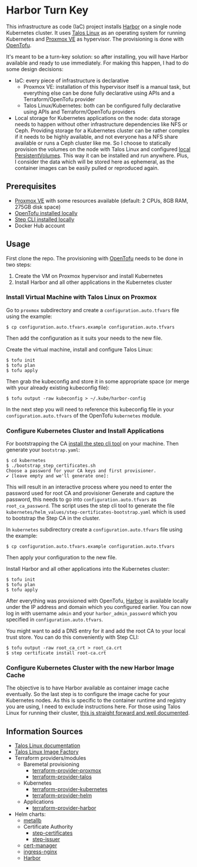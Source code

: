 # Harbor Turn Key
This infrastructure as code (IaC) project installs [Harbor](https://goharbor.io/) on a single node Kubernetes cluster.
It uses [Talos Linux](https://www.talos.dev/) as an operating system for running Kubernetes and
[Proxmox VE](https://www.proxmox.com/en/products/proxmox-virtual-environment/overview) as hypervisor.
The provisioning is done with [OpenTofu](https://opentofu.org/).

It's meant to be a turn-key solution: so after installing, you will have Harbor available and ready to use immediately.
For making this happen, I had to do some design decisions:
* IaC: every piece of infrastructure is declarative
  * Proxmox VE: installation of this hypervisor itself is a manual task, but everything else can be done fully
    declarative using APIs and a Terraform/OpenTofu provider 
  * Talos Linux/Kubernetes: both can be configured fully declarative using APIs and Terraform/OpenTofu providers
* Local storage for Kubernetes applications on the node: data storage needs to happen without other infrastructure
  dependencies like NFS or Ceph. Providing storage for a Kubernetes cluster can be rather complex if it needs to be
  highly available, and not everyone has a NFS share available or runs a Ceph cluster like me. So I choose to statically
  provision the volumes on the node with Talos Linux and configured
  [local PersistentVolumes](https://kubernetes.io/docs/concepts/storage/volumes/#local).
  This way it can be installed and run anywhere. Plus, I consider the data which will be stored here as
  ephemeral, as the container images can be easily pulled or reproduced again. 
 
## Prerequisites
* [Proxmox VE](https://www.proxmox.com/en/products/proxmox-virtual-environment/overview) with some resources available
  (default: 2 CPUs, 8GB RAM, 275GB disk space)
* [OpenTofu installed locally](https://opentofu.org/docs/intro/install/)
* [Step CLI installed locally](https://smallstep.com/docs/step-cli/installation/)
* Docker Hub account

## Usage
First clone the repo. The provisioning with [OpenTofu](https://opentofu.org/) needs to be done in two steps:
1. Create the VM on Proxmox hypervisor and install Kubernetes
2. Install Harbor and all other applications in the Kubernetes cluster

### Install Virtual Machine with Talos Linux on Proxmox
Go to `proxmox` subdirectory and create a `configuration.auto.tfvars` file using the example:
```shell
$ cp configuration.auto.tfvars.example configuration.auto.tfvars 
```
Then add the configuration as it suits your needs to the new file. 

Create the virtual machine, install and configure Talos Linux:
```shell
$ tofu init
$ tofu plan
$ tofu apply
```
Then grab the kubeconfig and store it in some appropriate space (or merge with your already existing kubeconfig file):
```shell
$ tofu output -raw kubeconfig > ~/.kube/harbor-config
```
In the next step you will need to reference this kubeconfig file in your `configuration.auto.tfvars` of the OpenTofu
`kubernetes` module.

### Configure Kubernetes Cluster and Install Applications
For bootstrapping the CA [install the step cli tool](https://smallstep.com/docs/step-cli/installation/) on your machine. Then generate your `bootstrap.yaml`:
```shell
$ cd kubernetes
$ ./bootstrap_step_certificates.sh
Choose a password for your CA keys and first provisioner.
✔ [leave empty and we'll generate one]: 
```
This will result in an interactive process where you need to enter the password used for root CA and provisioner
Generate and capture the password, this needs to go into `configuration.auto.tfvars` as `root_ca_password`. The script
uses the step cli tool to generate the file `kubernetes/helm_values/step-certificates-bootstrap.yaml` which is used to
bootstrap the Step CA in the cluster.

In `kubernetes` subdirectory create a `configuration.auto.tfvars` file using the example:
```shell
$ cp configuration.auto.tfvars.example configuration.auto.tfvars 
```
Then apply your configuration to the new file. 

Install Harbor and all other applications into the Kubernetes cluster:
```shell
$ tofu init
$ tofu plan
$ tofu apply
```
After everything was provisioned with OpenTofu, [Harbor](https://goharbor.io/) is available locally under the IP
address and domain which you configured earlier. You can now log in with username `admin` and your
`harbor_admin_password` which you specified in `configuration.auto.tfvars`.

You might want to add a DNS entry for it and add the root CA to your local trust store. You can do this conveniently
with Step CLI:
```shell
$ tofu output -raw root_ca_crt > root_ca.crt
$ step certificate install root-ca.crt
```

### Configure Kubernetes Cluster with the new Harbor Image Cache
The objective is to have Harbor available as container image cache eventually. So the last step is to configure
the image cache for your Kubernetes nodes. As this is specific to the container runtime and registry you are using, I
need to exclude instructions here. For those using Talos Linux for running their cluster, [this is straight forward and
well documented](https://www.talos.dev/v1.10/talos-guides/configuration/pull-through-cache/#using-harbor-as-a-caching-registry).

## Information Sources
* [Talos Linux documentation](https://www.talos.dev/v1.8/)
* [Talos Linux Image Factory](https://factory.talos.dev/)
* Terraform providers/modules
  * Baremetal provisioning
    * [terraform-provider-proxmox](https://github.com/Telmate/terraform-provider-proxmox)
    * [terraform-provider-talos](https://github.com/siderolabs/terraform-provider-talos)
  * Kubernetes
    * [terraform-provider-kubernetes](https://github.com/hashicorp/terraform-provider-kubernetes)
    * [terraform-provider-helm](https://github.com/hashicorp/terraform-provider-helm)
  * Applications
    * [terraform-provider-harbor](https://github.com/goharbor/terraform-provider-harbor)
* Helm charts:
  * [metallb](https://github.com/metallb/metallb/tree/main/charts/metallb) 
  * Certificate Authority
    * [step-certificates](https://artifacthub.io/packages/helm/smallstep/step-certificates)
    * [step-issuer](https://artifacthub.io/packages/helm/smallstep/step-issuer)
  * [cert-manager](https://artifacthub.io/packages/helm/cert-manager/cert-manager)
  * [ingress-nginx](https://artifacthub.io/packages/helm/ingress-nginx/ingress-nginx)
  * [Harbor](https://github.com/goharbor/harbor-helm)
